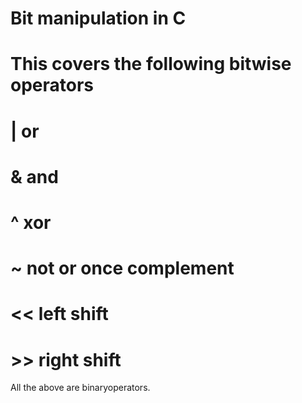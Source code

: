 # Bit manipulation in C
# This covers the following bitwise operators
# | or
# & and
# ^ xor
# ~ not or once complement
# << left shift
# >> right shift
All the above are binaryoperators.
